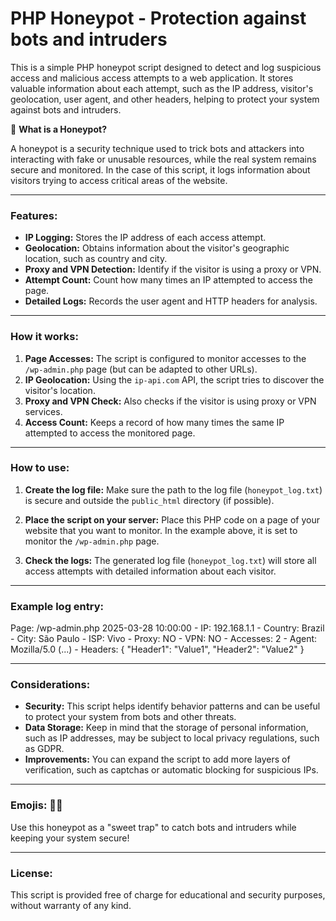 # PHP Honeypot - Protection against bots and intruders

This is a simple PHP honeypot script designed to detect and log suspicious access and malicious access attempts to a web application. It stores valuable information about each attempt, such as the IP address, visitor's geolocation, user agent, and other headers, helping to protect your system against bots and intruders.

🍯 **What is a Honeypot?**

A honeypot is a security technique used to trick bots and attackers into interacting with fake or unusable resources, while the real system remains secure and monitored. In the case of this script, it logs information about visitors trying to access critical areas of the website.

---

### Features:
- **IP Logging:** Stores the IP address of each access attempt.
- **Geolocation:** Obtains information about the visitor's geographic location, such as country and city.
- **Proxy and VPN Detection:** Identify if the visitor is using a proxy or VPN.
- **Attempt Count:** Count how many times an IP attempted to access the page.
- **Detailed Logs:** Records the user agent and HTTP headers for analysis.

---

### How it works:

1. **Page Accesses:** The script is configured to monitor accesses to the `/wp-admin.php` page (but can be adapted to other URLs).
2. **IP Geolocation:** Using the `ip-api.com` API, the script tries to discover the visitor's location.
3. **Proxy and VPN Check:** Also checks if the visitor is using proxy or VPN services.
4. **Access Count:** Keeps a record of how many times the same IP attempted to access the monitored page.

---

### How to use:

1. **Create the log file:** Make sure the path to the log file (`honeypot_log.txt`) is secure and outside the `public_html` directory (if possible).

2. **Place the script on your server:** Place this PHP code on a page of your website that you want to monitor. In the example above, it is set to monitor the `/wp-admin.php` page.

3. **Check the logs:** The generated log file (`honeypot_log.txt`) will store all access attempts with detailed information about each visitor.

---

### Example log entry:

Page: /wp-admin.php 2025-03-28 10:00:00 - IP: 192.168.1.1 - Country: Brazil - City: São Paulo - ISP: Vivo - Proxy: NO - VPN: NO - Accesses: 2 - Agent: Mozilla/5.0 (...) - Headers: { "Header1": "Value1", "Header2": "Value2" }

---

### Considerations:
- **Security:** This script helps identify behavior patterns and can be useful to protect your system from bots and other threats.
- **Data Storage:** Keep in mind that the storage of personal information, such as IP addresses, may be subject to local privacy regulations, such as GDPR.
- **Improvements:** You can expand the script to add more layers of verification, such as captchas or automatic blocking for suspicious IPs.

---
### Emojis: 🍯🐝

Use this honeypot as a "sweet trap" to catch bots and intruders while keeping your system secure!

---
### License:
This script is provided free of charge for educational and security purposes, without warranty of any kind.